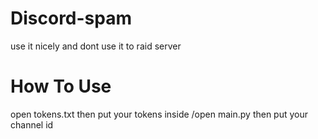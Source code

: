 # Discord-spam
use it nicely and dont use it to raid server
# How To Use
open tokens.txt then put your tokens inside
/open main.py then put your channel id
